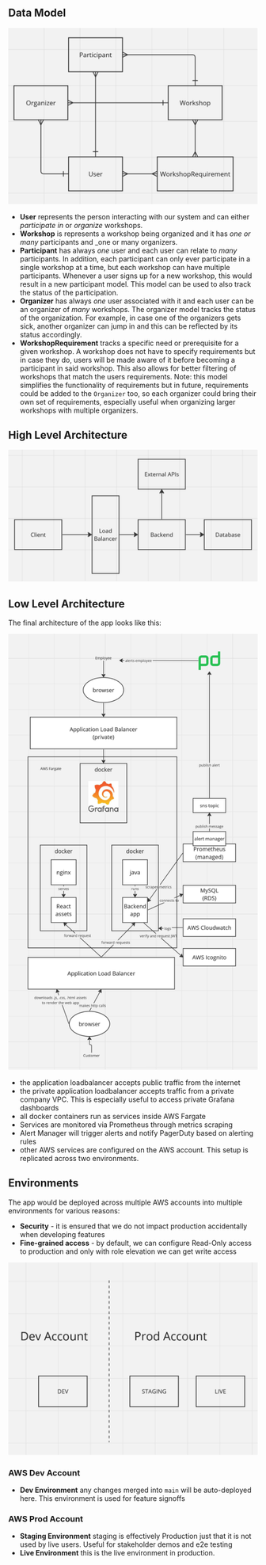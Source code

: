 ## Data Model

![datamodel](datamodel.png)

- **User** represents the person interacting with our system and can either _participate in_ or _organize_ workshops.
- **Workshop** is represents a workshop being organized and it has _one or many_ participants and \_one or many organizers.
- **Participant** has always _one_ user and each user can relate to _many_ participants. In addition, each participant can only ever participate in a single workshop at a time, but each workshop can have multiple participants. Whenever a user signs up for a new workshop, this would result in a new participant model. This model can be used to also track the status of the participation.
- **Organizer** has always _one_ user associated with it and each user can be an organizer of _many_ workshops. The organizer model tracks the status of the organization. For example, in case one of the organizers gets sick, another organizer can jump in and this can be reflected by its status accordingly.
- **WorkshopRequirement** tracks a specific need or prerequisite for a given workshop. A workshop does not have to specify requirements but in case they do, users will be made aware of it before becoming a participant in said workshop. This also allows for better filtering of workshops that match the users requirements. Note: this model simplifies the functionality of requirements but in future, requirements could be added to the `Organizer` too, so each organizer could bring their own set of requirements, especially useful when organizing larger workshops with multiple organizers.

## High Level Architecture

![high-level](high-level-architecture.png)

## Low Level Architecture

The final architecture of the app looks like this:

![low-level](low-level-architecture.png)

- the application loadbalancer accepts public traffic from the internet
- the private application loadbalancer accepts traffic from a private company VPC. This is especially useful to access private Grafana dashboards
- all docker containers run as services inside AWS Fargate
- Services are monitored via Prometheus through metrics scraping
- Alert Manager will trigger alerts and notify PagerDuty based on alerting rules
- other AWS services are configured on the AWS account. This setup is replicated across two environments.

## Environments

The app would be deployed across multiple AWS accounts into multiple environments for various reasons:

- **Security** - it is ensured that we do not impact production accidentally when developing features
- **Fine-grained access** - by default, we can configure Read-Only access to production and only with role elevation we can get write access

![envs](environments.png)

### AWS Dev Account

- **Dev Environment** any changes merged into `main` will be auto-deployed here. This environment is used for feature signoffs

### AWS Prod Account

- **Staging Environment** staging is effectively Production just that it is not used by live users. Useful for stakeholder demos and e2e testing
- **Live Environment** this is the live environment in production.
